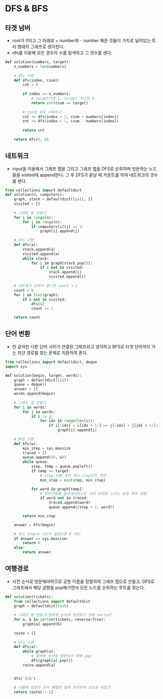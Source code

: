 # DFS & BFS



## 타겟 넘버

- root가 0이고 그 아래로 + number와 - number 해준 것들이 가지로 달려있는 트리 형태의 그래프로 생각한다.
- dfs를 이용해 모든 경우의 수를 탐색하고 그 갯수를 센다.

```python
def solution(numbers, target):
    n_numbers = len(numbers)
    
    # dfs 구현
    def dfs(index, csum):
        cnt = 0
        
        if index == n_numbers:
            # target이면 1, target 아니면 0
            return int(csum == target)
        
        # cnt에 모두 더해주기
        cnt += dfs(index + 1, csum + numbers[index])
        cnt += dfs(index + 1, csum - numbers[index])
        
        return cnt
    
    return dfs(0, 0)
```



## 네트워크

- input을 이용해서 그래프 맵을 그리고 그래프 맵을 DFS로 순회하며 방문하는 노드들을 visited에 append한다. 그 후 DFS가 끝날 때 카운트를 하여 네트워크의 갯수를 센다.

```python
from collections import defaultdict
def solution(n, computers):
    graph, stack = defaultdict(list), []
    visited = []
    
    # 그래프 맵 만들기
    for i in range(n):
        for j in range(n):
            if computers[i][j] == 1:
                graph[i].append(j)
    
    # dfs 구현
    def dfs(a):
        stack.append(a)
        visited.append(a)
        while stack:
            for i in graph[stack.pop()]:
                if i not in visited:
                    stack.append(i)
                    visited.append(i)
    
    # 네트워크 순회가 끝나면 count + 1
    count = 0
    for i in list(graph):
        if i not in visited:
            dfs(i)
            count += 1

    return count
```



## 단어 변환

- 한 글자만 다른 단어 사이가 연결된 그래프라고 생각하고 BFS로 타겟 단어까지 가는 최단 경로를 찾는 문제로 치환하여 푼다.

```python
from collections import defaultdict, deque
import sys

def solution(begin, target, words):
    graph = defaultdict(list)
    queue = deque()
    answer = []
    words.append(begin)
    
    # 그래프 맵 만들기
    for i in words:
        for j in words:
            if i != j:
                for idx in range(len(i)):
                    if i[:idx] + i[idx + 1:] == j[:idx] + j[idx + 1:]:
                        graph[i].append(j)
    
    # BFS 구현
    def bfs(w):
        min_step = sys.maxsize
        traced = []
        queue.append((0, w))
        while queue:
            step, temp = queue.popleft()
            if temp == target:
                # step 수를 세어 최소 step인지 확인
                min_step = min(step, min_step)

            for word in graph[temp]:
                # 최단경로를 알아내야하므로 이미 방문한 노드는 방문 하지 않음
                if word not in traced:
                    traced.append(word)
                    queue.append((step + 1, word))

        return min_step

    answer = bfs(begin)
    
    # 최소 step이 나오지 않았으면 0 리턴
    if answer == sys.maxsize:
        return 0
    else:
        return answer
```



## 여행경로

- 사전 순서로 방문해야하므로 공항 이름을 정렬하여 그래프 맵으로 만들고, DFS로 그래프에서 해당 공항을 pop해가면서 모든 노드를 순회하는 루트를 찾는다.

```python
def solution(tickets):
    from collections import defaultdict
    graph = defaultdict(list)
    
    # 그래프 맵 만들기(알파벳 순서로 방문하기 위해 sorted)
    for a, b in sorted(tickets, reverse=True):
        graph[a].append(b)
    
    route = []
    
    # dfs 구현
    def dfs(a):
        while graph[a]:
            # 알파벳 순서로 방문하기 위해 pop
            dfs(graph[a].pop())
        route.append(a)

    
    dfs('ICN')
    
    # 나중에 방문한 곳이 배열의 앞에 위치하게 되므로 뒤집기
    return route[::-1]
```

